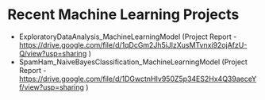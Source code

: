 # Recent Machine Learning Projects
- ExploratoryDataAnalysis_MachineLearningModel 
(Project Report - https://drive.google.com/file/d/1qDcGm2Jh5iJlzXusMTvnxi92ojAfzU-Q/view?usp=sharing )
- SpamHam_NaiveBayesClassification_MachineLearningModel
(Project Report - https://drive.google.com/file/d/1DGwctnHIv950Z5p34ES2Hx4Q39aeceYf/view?usp=sharing )
